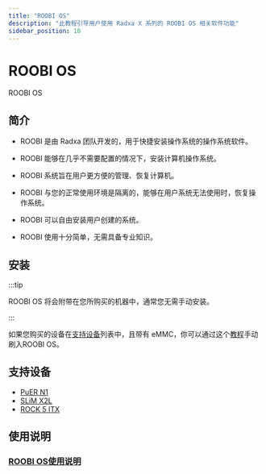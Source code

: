 ```yaml
---
title: "ROOBI OS"
description: "此教程引导用户使用 Radxa X 系列的 ROOBI OS 相关软件功能"
sidebar_position: 10
---
```


# ROOBI OS

ROOBI OS

## 简介

- ROOBI 是由 Radxa 团队开发的，用于快捷安装操作系统的操作系统软件。

- ROOBI 能够在几乎不需要配置的情况下，安装计算机操作系统。

- ROOBI 系统旨在用户更方便的管理、恢复计算机。

- ROOBI 与您的正常使用环境是隔离的，能够在用户系统无法使用时，恢复操作系统。

- ROOBI 可以自由安装用户创建的系统。

- ROOBI 使用十分简单，无需具备专业知识。

## 安装

:::tip

ROOBI OS 将会附带在您所购买的机器中，通常您无需手动安装。

:::

如果您购买的设备在[支持设备](#支持设备)列表中，且带有 eMMC，你可以通过这个[教程](/roobi/install-roobi)手动刷入ROOBI OS。

## 支持设备

- [PuER N1](https://palmshell.io/puer-n1)
- [SLiM X2L](https://palmshell.io/slim-x2l)
- [ROCK 5 ITX](https://radxa.com/products/rock5/5itx)

## 使用说明

### [ROOBI OS使用说明](/roobi/roobi-usage)
